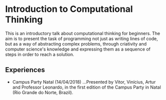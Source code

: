 # Introduction to Computational Thinking

This is an introductory talk about computational thinking for beginners.
The aim is to present the task of programming not just as
writing lines of code, but as a way of abstracting complex problems, through
criativity and computer science's knowledge and
expressing them as a sequence of steps in order to 
reach a solution.


## Experiences

- Campus Party Natal (14/04/2018)
...Presented by Vitor, Vinícius, Artur and Professor Leonardo, in the first edition of the Campus Party in Natal 
    (Rio Grande do Norte, Brazil).

